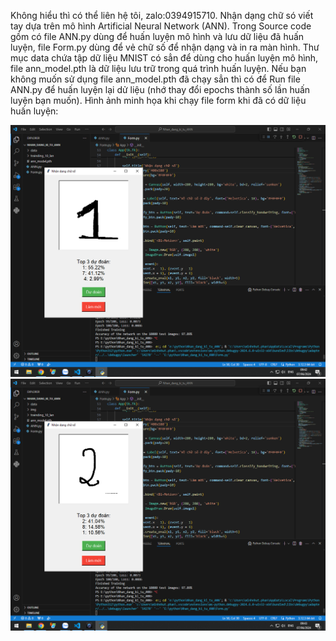Không hiểu thì có thể liên hệ tôi, zalo:0394915710. Nhận dạng chữ só viết tay dựa trên mô hình Artificial Neural Network (ANN). Trong Source code gồm có file ANN.py dùng để huấn luyện mô hình và lưu dữ liệu đã huấn luyện, 
file Form.py dùng để vẻ chữ số để nhận dạng và in ra màn hình. Thư mục data chứa tập dữ liệu MNIST có sẳn để dùng cho huấn luyện mô hình, file ann_model.pth là dữ liệu lưu 
trữ trong quá trình huấn luyện.
Nếu bạn không muốn sử dụng file ann_model.pth đã chạy sẳn thì có để Run file ANN.py để huấn luyện lại dử liệu (nhớ thay đổi epochs thành số lần huấn luyện bạn muốn).
Hình ảnh minh họa khi chạy file form khi đã có dữ liệu huấn luyện:

![Ảnh nhận dạng số 1](https://github.com/nhut-share-code/Nhan_dang_chu_so_viet_tay_ANN/blob/main/img/so1.jpg)
![Ảnh nhận dạng số 2](https://github.com/nhut-share-code/Nhan_dang_chu_so_viet_tay_ANN/blob/main/img/so2.jpg)

